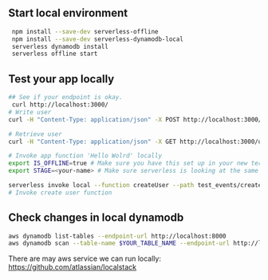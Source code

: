## Start local environment
```bash
 npm install --save-dev serverless-offline
 npm install --save-dev serverless-dynamodb-local
 serverless dynamodb install
 serverless offline start
 ```

## Test your app locally
```bash
## See if your endpoint is okay.
 curl http://localhost:3000/
# Write user
curl -H "Content-Type: application/json" -X POST http://localhost:3000/users -d '{"userId": "alexdebrie1", "name": "Alex DeBrie"}'

# Retrieve user
curl -H "Content-Type: application/json" -X GET http://localhost:3000/users/alexdebrie1

# Invoke app function 'Hello Wolrd' locally
export IS_OFFLINE=true # Make sure you have this set up in your new terminal window
export STAGE=<your-name> # Make sure serverless is looking at the same application instance

serverless invoke local --function createUser --path test_events/create_user.json
# Invoke create user function

```

## Check changes in local dynamodb
```bash
aws dynamodb list-tables --endpoint-url http://localhost:8000
aws dynamodb scan --table-name $YOUR_TABLE_NAME --endpoint-url http://localhost:8000
```

There are may aws service we can run locally: https://github.com/atlassian/localstack
